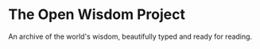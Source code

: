 # The Open Wisdom Project
An archive of the world's wisdom, beautifully typed and ready for reading.
